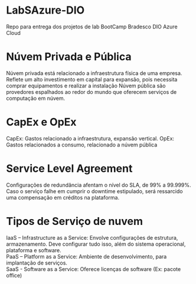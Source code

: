 # LabSAzure-DIO
Repo para entrega dos projetos de lab BootCamp Bradesco DIO Azure Cloud


# Núvem Privada e Pública
Núvem privada está relacionado a infraestrutura física de uma empresa. Reflete um alto investimento em capital para expansão, pois necessita comprar equipamentos e realizar a instalação
Núvem pública são provedores espalhados ao redor do mundo que oferecem serviços de computação em núvem.

# CapEx e OpEx
CapEx: Gastos relacionado a infraestrutura, expansão vertical.
OpEx: Gastos relacionados a consumo, relacionado a núvem pública

# Service Level Agreement
Configurações de redundância afentam o nível do SLA, de 99% a 99.999%.
Caso o serviço falhe em cumprir o downtime estipulado, será ressarcido uma compensação em créditos na plataforma.

# Tipos de Serviço de nuvem
IaaS – Infrastructure as a Service: Envolve configurações de estrutura, armazenamento. Deve configurar tudo isso, além do sistema operacional, plataforma e software. <br>
PaaS – Platform as a Service: Ambiente de desenvolvimento, para implantação de serviços.<br>
SaaS - Software as a Service: Oferece licenças de software (Ex: pacote office)
